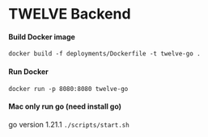 # TWELVE Backend

#### Build Docker image

`docker build -f deployments/Dockerfile -t twelve-go .`

#### Run Docker

`docker run -p 8080:8080 twelve-go`

#### Mac only run go (need install go)

go version 1.21.1
`./scripts/start.sh`
